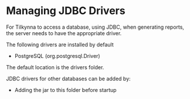 # Managing JDBC Drivers

For Tilkynna to access a database, using JDBC, when generating reports, the server needs to have the appropriate driver. 

The following drivers are installed by default

- PostgreSQL (org.postgresql.Driver)

The default location is the drivers folder. 

JDBC drivers for other databases can be added by:
- Adding the jar to this folder before startup 